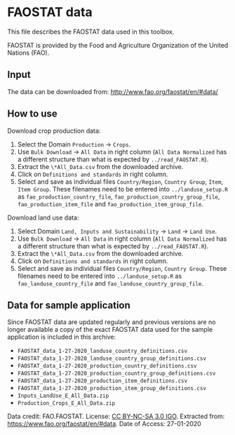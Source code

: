 # FAOSTAT data

This file describes the FAOSTAT data used in this toolbox.

FAOSTAT is provided by the Food and Agriculture Organization of the United
Nations (FAO).

## Input
The data can be downloaded from:
http://www.fao.org/faostat/en/#data/

## How to use
Download crop production data:
1. Select the Domain `Production` -> `Crops`.
2. Use `Bulk Download` -> `All Data` in right column (`All Data Normalized`
  has a different structure than what is expected by `../read_FAOSTAT.R`).
3. Extract the `\*All_Data.csv` from the downloaded archive.
4. Click on `Definitions and standards` in right column.
5. Select and save as individual files `Country/Region`, `Country Group`,
  `Item`, `Item Group`. These filenames need to be entered into
  `../landuse_setup.R` as `fao_production_country_file`,
  `fao_production_country_group_file`, `fao_production_item_file` and
  `fao_production_item_group_file`.

Download land use data:
1. Select Domain `Land, Inputs and Sustainability` -> `Land` -> `Land Use`.
2. Use `Bulk Download` -> `All Data` in right column (`All Data Normalized`
  has a different structure than what is expected by `../read_FAOSTAT.R`).
3. Extract the `\*All_Data.csv` from the downloaded archive.
4. Click on `Definitions and standards` in right column.
5. Select and save as individual files `Country/Region`, `Country Group`. These
  filenames need to be entered into `../landuse_setup.R` as
  `fao_landuse_country_file` and `fao_landuse_country_group_file`.

## Data for sample application
Since FAOSTAT data are updated regularly and previous versions are no longer
available a copy of the exact FAOSTAT data used for the sample application is
included in this archive:
- `FAOSTAT_data_1-27-2020_landuse_country_definitions.csv`
- `FAOSTAT_data_1-27-2020_landuse_country_group_definitions.csv`
- `FAOSTAT_data_1-27-2020_production_country_definitions.csv`
- `FAOSTAT_data_1-27-2020_production_country_group_definitions.csv`
- `FAOSTAT_data_1-27-2020_production_item_definitions.csv`
- `FAOSTAT_data_1-27-2020_production_item_group_definitions.csv`
- `Inputs_LandUse_E_All_Data.zip`
- `Production_Crops_E_All_Data.zip`

Data credit: FAO.FAOSTAT.
License: [CC BY-NC-SA 3.0 IGO](https://creativecommons.org/licenses/by-nc-sa/3.0/igo/).
Extracted from: https://www.fao.org/faostat/en/#data.
Date of Access: 27-01-2020
